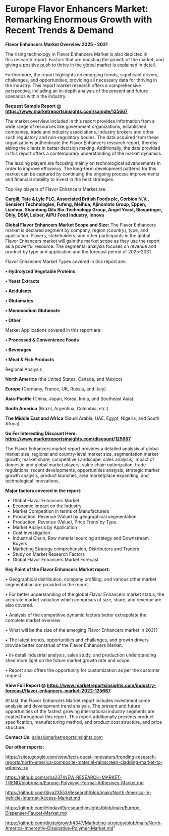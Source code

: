 # Europe Flavor Enhancers Market: Remarking Enormous Growth with Recent Trends & Demand

<Strong> Flavor Enhancers Market Overview 2025 - 2031</strong>

The rising technology in Flavor Enhancers Market is also depicted in this research report. Factors that are boosting the growth of the market, and giving a positive push to thrive in the global market is explained in detail.

Furthermore, the report highlights on emerging trends, significant drivers, challenges, and opportunities, providing all necessary data for thriving in the industry. This report market research offers a comprehensive perspective, including an in-depth analysis of the present and future scenarios within the industry.

<strong>Request Sample Report @ <a href=https://www.marketreportsinsights.com/sample/125667>https://www.marketreportsinsights.com/sample/125667</a></strong>

The market overview included in this report provides information from a wide range of resources like government organizations, established companies, trade and industry associations, industry brokers and other such regulatory and non-regulatory bodies. The data acquired from these organizations authenticate the Flavor Enhancers research report, thereby aiding the clients in better decision making. Additionally, the data provided in this report offers a contemporary understanding of the market dynamics.

The leading players are focusing mainly on technological advancements in order to improve efficiency. The long-term development patterns for this market can be captured by continuing the ongoing process improvements and financial stability to invest in the best strategies.

Top Key players of Flavor Enhancers Market are:

<strong>Cargill, Tate & Lyle PLC, Associated British Foods plc, Corbion N.V., Sensient Technologies, Fufeng, Meihua, Ajinomoto Group, Eppen, Lianhua, Shandong Qilu Bio-Technology Group, Angel Yeast, Biospringer, Ohly, DSM, Leiber, AIPU Food Industry, Innova</strong>

<strong><b>Global Flavor Enhancers Market Scope and Size:</b></strong>
The Flavor Enhancers market is declared segment by company, region (country), type, and application. Players, stakeholders, and other participants in the global Flavor Enhancers market will gain the market scope as they use the report as a powerful resource. The segmental analysis focuses on revenue and product by type and application and the forecast period of 2025-2031.

Flavor Enhancers Market Types covered in this report are:

<strong>• Hydrolyzed Vegetable Proteins

• Yeast Extracts

• Acidulants

• Glutamates

• Monosodium Glutamate

• Other</strong>

Market Applications covered in this report are:

<strong>• Processed & Convenience Foods

• Beverages

• Meat & Fish Products</strong> 

Regional Analysis

<strong>North America</strong> (the United States, Canada, and Mexico)

<strong>Europe</strong> (Germany, France, UK, Russia, and Italy)

<strong>Asia-Pacific</strong> (China, Japan, Korea, India, and Southeast Asia)

<strong>South America</strong> (Brazil, Argentina, Colombia, etc.)

<strong>The Middle East and Africa</strong> (Saudi Arabia, UAE, Egypt, Nigeria, and South Africa)

<strong>Go For Interesting Discount Here: <a href=https://www.marketreportsinsights.com/discount/125667>https://www.marketreportsinsights.com/discount/125667</a></strong>

The Flavor Enhancers market report provides a detailed analysis of global market size, regional and country-level market size, segmentation market growth, market share, competitive Landscape, sales analysis, impact of domestic and global market players, value chain optimization, trade regulations, recent developments, opportunities analysis, strategic market growth analysis, product launches, area marketplace expanding, and technological innovations.

<strong><b>Major factors covered in the report:</b></strong>
<ul>
  <li>Global Flavor Enhancers Market </li>
  <li>Economic Impact on the Industry</li>
  <li>Market Competition in terms of Manufacturers</li>
  <li>Production, Revenue (Value) by geographical segmentation</li>
  <li>Production, Revenue (Value), Price Trend by Type</li>
  <li>Market Analysis by Application</li>
  <li>Cost Investigation</li>
  <li>Industrial Chain, Raw material sourcing strategy and Downstream Buyers</li>
  <li>Marketing Strategy comprehension, Distributors and Traders</li>
  <li>Study on Market Research Factors</li>
  <li>Global Flavor Enhancers Market Forecast</li>
</ul>

<strong><b>Key Point of the Flavor Enhancers Market report:</b></strong>

• Geographical distribution, company profiling, and various other market segmentation are provided in the report.

• For better understanding of the global Flavor Enhancers market status, the accurate market valuation which comprises of size, share, and revenue are also covered.

• Analysis of the competitive dynamic factors better extrapolate the complete market overview

• What will be the size of the emerging Flavor Enhancers market in 2031?

• The latest trends, opportunities and challenges, and growth drivers provide better construal of the Flavor Enhancers Market.

• In-detail industrial analysis, sales study, and production understanding shed more light on the future market growth rate and scope.

• Report also offers the opportunity for customization as per the customer request.

<strong><b>View Full Report @ <a href=https://www.marketreportsinsights.com/industry-forecast/flavor-enhancers-market-2022-125667>https://www.marketreportsinsights.com/industry-forecast/flavor-enhancers-market-2022-125667</a></b></strong>


At last, the Flavor Enhancers Market report includes investment come analysis and development trend analysis. The present and future opportunities of the fastest growing international industry segments are coated throughout this report. This report additionally presents product specification, manufacturing method, and product cost structure, and price structure.

<strong>Contact Us:</strong>
sales@marketreportsinsights.com

<strong>Our other reports:</strong>

<a href=https://sites.google.com/view/tech-quest-innovators/trending-research-reports/north-america-composite-material-rainscreen-cladding-market-to-witness-xx>https://sites.google.com/view/tech-quest-innovators/trending-research-reports/north-america-composite-material-rainscreen-cladding-market-to-witness-xx</a>

<a href=https://github.com/arha237/NEW-RESEARCH-MARKET-TREND/blob/main/Europe-Polyvinyl-Formal-Adhesives-Market.md>https://github.com/arha237/NEW-RESEARCH-MARKET-TREND/blob/main/Europe-Polyvinyl-Formal-Adhesives-Market.md</a>

<a href=https://github.com/Siya23553/Research/blob/main/North-America-In-Vehicle-Internet-Access-Market.md>https://github.com/Siya23553/Research/blob/main/North-America-In-Vehicle-Internet-Access-Market.md</a>

<a href=https://github.com/Hindavii9/researchinsights/blob/main/Europe-Dispenser-Faucet-Market.md>https://github.com/Hindavii9/researchinsights/blob/main/Europe-Dispenser-Faucet-Market.md</a>

<a href=https://github.com/digitalgrowth4347/Marketing-strategy/blob/main/North-America-Inherently-Dissipative-Polymer-Market.md>https://github.com/digitalgrowth4347/Marketing-strategy/blob/main/North-America-Inherently-Dissipative-Polymer-Market.md</a>"
